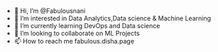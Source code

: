 - 👋 Hi, I’m @Fabulousnani
- 👀 I’m interested in Data Analytics,Data science & Machine Learning
- 🌱 I’m currently learning DevOps and Data science
- 💞️ I’m looking to collaborate on ML Projects
- 📫 How to reach me fabulous.disha.page

<!---
Fabulousnani/Fabulousnani is a ✨ special ✨ repository because its `README.md` (this file) appears on your GitHub profile.
You can click the Preview link to take a look at your changes.
--->
